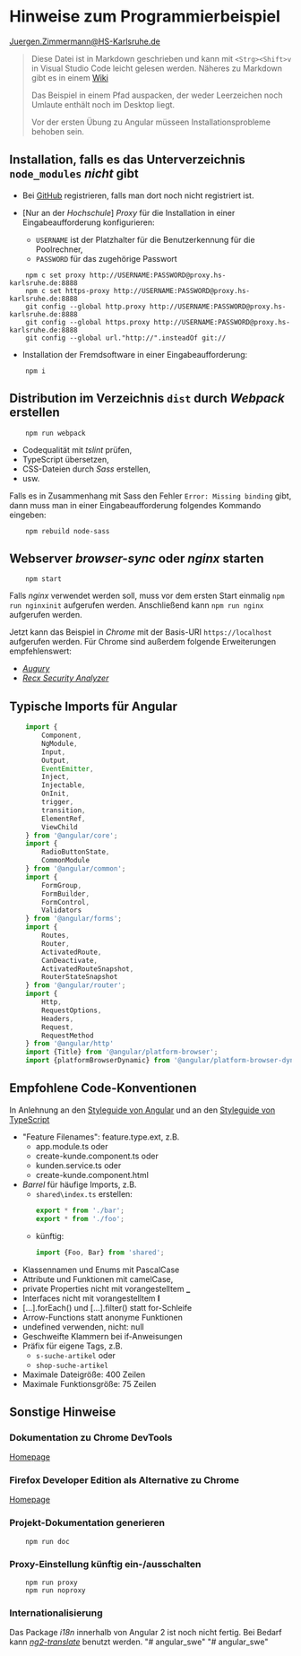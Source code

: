 # Hinweise zum Programmierbeispiel

<Juergen.Zimmermann@HS-Karlsruhe.de>

> Diese Datei ist in Markdown geschrieben und kann mit `<Strg><Shift>v` in
> Visual Studio Code leicht gelesen werden. Näheres zu Markdown gibt es in einem
> [Wiki](https://github.com/adam-p/markdown-here/wiki/Markdown-Cheatsheet)
>
> Das Beispiel in einem Pfad auspacken, der weder Leerzeichen noch
> Umlaute enthält noch im Desktop liegt.
>
> Vor der ersten Übung zu Angular müsseen Installationsprobleme behoben sein.

## Installation, falls es das Unterverzeichnis `node_modules` _nicht_ gibt

* Bei [GitHub](https://github.com) registrieren, falls man dort noch nicht registriert ist.

* [Nur an der _Hochschule_] _Proxy_ für die Installation in einer Eingabeaufforderung konfigurieren:
  * `USERNAME` ist der Platzhalter für die Benutzerkennung für die Poolrechner,
  * `PASSWORD` für das zugehörige Passwort

```CMD
    npm c set proxy http://USERNAME:PASSWORD@proxy.hs-karlsruhe.de:8888
    npm c set https-proxy http://USERNAME:PASSWORD@proxy.hs-karlsruhe.de:8888
    git config --global http.proxy http://USERNAME:PASSWORD@proxy.hs-karlsruhe.de:8888
    git config --global https.proxy http://USERNAME:PASSWORD@proxy.hs-karlsruhe.de:8888
    git config --global url."http://".insteadOf git://
```

* Installation der Fremdsoftware in einer Eingabeaufforderung:

```CMD
    npm i
```

## Distribution im Verzeichnis `dist` durch _Webpack_ erstellen

```CMD
    npm run webpack
```

* Codequalität mit _tslint_ prüfen,
* TypeScript übersetzen,
* CSS-Dateien durch _Sass_ erstellen,
* usw.

Falls es in Zusammenhang mit Sass den Fehler `Error: Missing binding` gibt, dann
muss man in einer Eingabeaufforderung folgendes Kommando eingeben:

```CMD
    npm rebuild node-sass
```

## Webserver _browser-sync_ oder _nginx_ starten

```CMD
    npm start
```

Falls _nginx_ verwendet werden soll, muss vor dem ersten Start einmalig
`npm run nginxinit` aufgerufen werden. Anschließend kann `npm run nginx`
aufgerufen werden.

Jetzt kann das Beispiel in _Chrome_ mit der Basis-URI `https://localhost` aufgerufen werden.
Für Chrome sind außerdem folgende Erweiterungen empfehlenswert:

* [_Augury_](https://chrome.google.com/webstore/detail/augury/elgalmkoelokbchhkhacckoklkejnhcd)
* [_Recx Security Analyzer_](https://chrome.google.com/webstore/detail/recx-security-analyser/ljafjhbjenhgcgnikniijchkngljgjda)

## Typische Imports für Angular

```javascript
    import {
        Component,
        NgModule,
        Input,
        Output,
        EventEmitter,
        Inject,
        Injectable,
        OnInit,
        trigger,
        transition,
        ElementRef,
        ViewChild
    } from '@angular/core';
    import {
        RadioButtonState,
        CommonModule
    } from '@angular/common';
    import {
        FormGroup,
        FormBuilder,
        FormControl,
        Validators
    } from '@angular/forms';
    import {
        Routes,
        Router,
        ActivatedRoute,
        CanDeactivate,
        ActivatedRouteSnapshot,
        RouterStateSnapshot
    } from '@angular/router';
    import {
        Http,
        RequestOptions,
        Headers,
        Request,
        RequestMethod
    } from '@angular/http'
    import {Title} from '@angular/platform-browser';
    import {platformBrowserDynamic} from '@angular/platform-browser-dynamic';
```

## Empfohlene Code-Konventionen

In Anlehnung an den [Styleguide von Angular](https://angular.io/docs/ts/latest/guide/style-guide.html)
und an den [Styleguide von TypeScript](https://github.com/Microsoft/TypeScript/wiki/Coding-guidelines)

* "Feature Filenames": feature.type.ext, z.B.
  * app.module.ts oder
  * create-kunde.component.ts oder
  * kunden.service.ts oder
  * create-kunde.component.html
* _Barrel_ für häufige Imports, z.B.
  * `shared\index.ts` erstellen:
    ```javascript
    export * from './bar';
    export * from './foo';
    ```
  * künftig:
    ```javascript
    import {Foo, Bar} from 'shared';
    ```
* Klassennamen und Enums mit PascalCase
* Attribute und Funktionen mit camelCase,
* private Properties nicht mit vorangestelltem **_**
* Interfaces nicht mit vorangestelltem **I**
* [...].forEach() und [...].filter() statt for-Schleife
* Arrow-Functions statt anonyme Funktionen
* undefined verwenden, nicht: null
* Geschweifte Klammern bei if-Anweisungen
* Präfix für eigene Tags, z.B.
  * `s-suche-artikel` oder
  * `shop-suche-artikel`
* Maximale Dateigröße: 400 Zeilen
* Maximale Funktionsgröße: 75 Zeilen

## Sonstige Hinweise

### Dokumentation zu Chrome DevTools

[Homepage](https://developer.chrome.com/devtools)

### Firefox Developer Edition als Alternative zu Chrome

[Homepage](https://www.mozilla.org/en-US/firefox/developer)

### Projekt-Dokumentation generieren

```CMD
    npm run doc
```

### Proxy-Einstellung künftig ein-/ausschalten

```CMD
    npm run proxy
    npm run noproxy
```

### Internationalisierung

Das Package _i18n_ innerhalb von Angular 2 ist noch nicht fertig. Bei Bedarf kann
[_ng2-translate_](https://github.com/ocombe/ng2-translate) benutzt werden.
"# angular_swe" 
"# angular_swe" 
